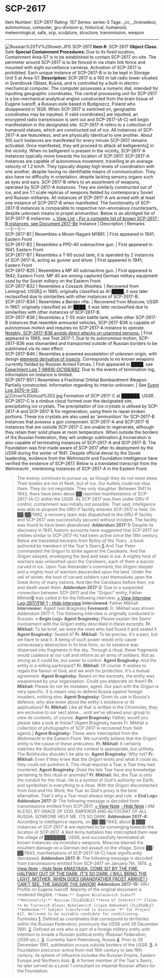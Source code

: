 # SCP-2617
Item Number: SCP-2617
Rating: 157
Series: series-3
Tags: _cc, _licensebox, autonomous, computer, gru-division-p, historical, humanoid, meteorological, safe, scp, sculpture, structure, transmission, weapon

---

![Russian%20TV%20tower.JPG](https://scp-wiki.wdfiles.com/local--files/scp-2617/Russian%20TV%20tower.JPG)
SCP-2617
**Item #:** SCP-2617
**Object Class:** Safe
**Special Containment Procedures:** Due to its fixed location, Containment Area-57 is to be established to contain SCP-2617 on-site. The perimeter around SCP-2617 is to be fenced in via chain link fence and mounted with eight surveillance cameras. Activation of SCP-2617 is prohibited. Each unique instance of SCP-2617-B is to be kept in Storage Unit 5 at Area-57.
**Description:** SCP-2617 is a 100 m tall radio tower situated in Sverdlovsk Oblast, Russia, and is controlled by a built-in electro-mechanical computer. The computer possesses a numeric dial, intended for inputting geographic coordinates. The central processing unit for SCP-2617 is a bio-mechanical analytical engine constructed from the brain tissue of Eugene Ivanoff, a Russian exile based in Bydgoszcz, Poland who disappeared in 1928.
When SCP-2617 is switched on, geographic coordinates may be inputted. If valid coordinates[1](javascript:;) are inputted, an encrypted radio transmission is sent out and SCP-2617-(A-C) will begin manifestation in the designated site.
SCP-2617-A refers to a collection of humanoid statues, which are constructed out of ice. All instances of SCP-2617-A are featureless, and are physically identical to one another. About 100 such instances are manifested for every minute SCP-2617 remains activated. Once manifested, they will proceed to attack all belligerents[2](javascript:;) in the vicinity. When no belligerent is present in the vicinity, SCP-2617-A instances typically move towards the location of SCP-2617.
SCP-2617-A instances are capable of autonomous movement, travelling at an average velocity of 1.2 km/h. They typically display high levels of coordination with one another, despite having no identifiable means of communication. They also have no difficulty in orientation, despite lacking sensory organs such as eyes and ears.
SCP-2617-B refers to an assortment of weapons, operated by SCP-2617-A instances. They are similarly constructed out of ice, and are 1:1 scale replicas of weapons fielded by contemporary Soviet and Russian militaries. All instances of SCP-2617-A are armed with at least one instance of SCP-2617-B when manifested. The functionality of SCP-2617-B instances is comparable to respective non-anomalous counterparts, despite unknown means to propel ammunition. Below is an abridged list of SCP-2617-B instances.
[\+ View List](javascript:;)
[\- For a complete list of known SCP-2617-B instances, see Document 2617-Be](javascript:;)
Instance | Description | Remarks  
---|---|---  
SCP-2617-B1 | Resembles a Mosin-Nagant M1891. | First appeared in 1941; Eastern Front  
SCP-2617-B2 | Resembles a PPD-40 submachine gun. | First appeared in 1941; Eastern Front  
SCP-2617-B7 | Resembles a T-60 scout tank; it is operated by 2 instances of SCP-2617-A, acting as gunner and driver. | First appeared in 1941; Eastern Front  
SCP-2617-B25 | Resembles a MP 40 submachine gun. | First appeared in 1942; Eastern Front. MP 40 are among captured German military equipment used by the Soviet military on the Eastern Front.  
SCP-2617-B32 | Resembles a Cossack _Shashka_. | Recovered from Leningrad, USSR[3](javascript:;) in 1985; originally classified as AI-████, it was later reclassified due to similarities with other instances of SCP-2617-B.  
SCP-2617-B34 | Resembles a Berdan rifle. | Recovered from Moscow, USSR in 1987; originally classified as AI-████, it was later reclassified due to similarities with other instances of SCP-2617-B.  
SCP-2617-B36 | Resembles a T-55 main battle tank; unlike other SCP-2617-B instances that resemble armoured vehicles, SCP-2617-B36 is capable of autonomous motion and requires no SCP-2617-A instance to operate. [Notably, SCP-2617-B36 avoids direct attacks on unarmed persons.](/scp-516) | First appeared in 1993; see Test 2617-1. Due to its autonomous motion, SCP-2617-B36 was dismantled and transported outside of Russian borders to be sublimated via its own effect.  
SCP-2617-B46 | Resembles a powered exoskeleton of unknown origin, with design [elements derivative of insects](/scp-2273). Corresponds to no known weapons currently fielded by Russian Armed Forces. | First appeared in ████; see [Experiment Log T-98816-OC108/682](/experiment-log-t-98816-oc108-682#2617-682). Due to the events of termination log, information on instance is limited.  
SCP-2617-B51 | Resembles a Fractional Orbital Bombardment Weapon. Partially constructed. Information regarding its interior unknown. | See [Event Log 3070-ञ-12E](/event-log-3070-12e).  
![Cirrus%20cloud%202.jpg](https://scp-wiki.wdfiles.com/local--files/scp-2617/Cirrus%20cloud%202.jpg)
Formation of SCP-2617-C at ██████, USSR.
SCP-2617-C is a nimbus cloud formed over the designated site, precipitating ice crystals. The precipitation of ice crystals is utilised by SCP-2617-A and SCP-2617-B for regeneration, using them to repair broken portions. These ice crystals are also used as 'ammunition' for SCP-2617-B instances that possess a gun component.
SCP-2617-A and SCP-2617-B instances that are outside SCP-2617-C are unable to regenerate, although they retain their solid phase at room temperature. When outside the borders of the Russian Federation, they will undergo sublimation.[4](javascript:;) Incineration is also capable of terminating instances of SCP-2617-A and SCP-2617-B.
The Foundation was first made aware of SCP-2617 after its deployment by the USSR during the winter of 1941. Despite official denial by the Soviet leadership, evidence from the _Wehrmacht_ and Foundation intelligence have verified the existence of SCP-2617. Below is a translated transcript from the _Wehrmacht_ , mentioning instances of SCP-2617-A in the Eastern Front.
> The enemy continues to pursue us, as though they do not need sleep. Their bodies are not of flesh, but of ice. Our bullets could not stop them. They do not negotiate. They only slaughter.
Between 1941 to 1943, there have been about ██ reported manifestations of SCP-2617-(A-C) within the USSR. As SCP-2617 was then under GRU-P control, containment was initially not possible. That said, intelligence was able to pinpoint the GRU-P facility wherein SCP-2617 is held.
On ██/██/1992, a recovery team was dispatched to the GRU-P facility and SCP-2617 was successfully secured without incident. The facility was found to have been abandoned.
**Addendum 2617-1:** Despite its discovery in 1941, historic accounts have suggested that SCP-2617 (or entities similar to SCP-2617-A) had been active since the 18th century. Below are translated excerpts from _Byliny of the Tsars_ , a book authored by members of the Tsar's Seers.[5](javascript:;)
> And Tsar Peter commanded the _Grigori_ to strike against the Caroleans. And the _Grigori_ obeyed, enveloping the land and seas in ice. A mighty host of warriors was unleashed upon the Caroleans, each of them a warrior carved in ice.
> Upon Tsar Alexander's command, the _Grigori_ obeyed and a mighty host of warriors descended upon the land. Under the veil of winter, the host of carved soldiers cast themselves upon the Great Army of many nations. And like the Caroleans before then, ice and death await them.
**Addendum 2617-2:** Due to a suspected connection between SCP-2617 and the _"Grigori"_ entity, Father Mikhail[6](javascript:;) was called in for the following interview.
[\+ View Interview Log-2617/FM-1](javascript:;)
[\- Hide Interview](javascript:;)
> **Interviewed:** Father Mikhail
> **Interviewer:** Agent Ivan Braginsky
> **Foreword:** Fr. Mikhail was shown Addendum 2617-1. The following interview is originally conducted in Russian.
> **< Begin Log>**
> **Agent Braginsky:** Please explain the Seers' involvement with the _Grigori_ entity described in these excerpts.
> **Fr. Mikhail:** To be brief, we were the ones who had found it and sealed it.
> **Agent Braginsky:** Sealed it?
> **Fr. Mikhail:** To be precise, it's a pact, but we have to seal it. A being of such power would only cause unnecessary destruction in its true form, so its essence was dispersed into fragments in the sky. Through a ritual, these fragments would coalesce at our call and reform as an army of soldiers. Not as strong as it could be, but easier to control.
> **Agent Braginsky:** And the entity is a willing participant?
> **Fr. Mikhail:** Of course. It wishes to regain the favour of God, and we wish for protection. It's a mutual agreement.
> **Agent Braginsky:** Based on the excerpts, the entity was weaponised by your organisation. Could you elaborate on them?
> **Fr. Mikhail:** Please do not be mistaken, agent. Our pact with the _Grigori_ is very specific. It is meant only to defend Russia against foreign invaders, nothing else.
> **Agent Braginsky:** Given its use in Russia's defence, who else knew about the entity's existence or its applications?
> **Fr. Mikhail:** Like all that is written in the Chronicles, they are exclusive to our sect alone… until we've allowed your group to view its contents, of course.
> **Agent Braginsky:** Father, would you please take a look at these?
> [Agent Braginsky hands Fr. Mikhail a collection of photographs of SCP-2617-A recovered from field agents.]
> **Agent Braginsky:** These were intercepted from the _Wehrmacht_ in the Eastern Front. We currently believe that the _Grigori_ entity is the cause of these ambushes.
> **Fr. Mikhail:** It certainly matches the illustrations and the context is appropriate, but unlikely. The Bolsheviks shouldn't be able to.
> **Agent Braginsky:** Why not?
> **Fr. Mikhail:** Even if they knew that the _Grigori_ exists and what it could do, they could not summon it. This ritual requires a Tsar, a Tsar they had murdered.
> **Agent Braginsky:** Does the late Tsar have any knowledge pertaining to this ritual or anomaly?
> **Fr. Mikhail:** No, the Tsar is only the conduit for the ritual. He is a symbol of God's authority on Earth, and symbolism is everything to a ritual. With the _Grigori_ disconnected from God and His Word, the Tsar as God's proxy is the best alternative. That's why a Tsar must always reign and rule.
> **< End Log>**
**Addendum 2617-3:** The following message is decoded from transmissions emitted from SCP-2617.
[\+ View Note](javascript:;)
[\- Hide Note](javascript:;)
> I AM ALEXEI, BY GRACE OF GOD, EMPEROR AND AUTOCRAT OF ALL RUSSIA. SOMEONE HELP ME. ITS SO DARK.
**Addendum 2617-4:** According to intelligence reports, on ██/██/1943, about █,███ instances of SCP-2617-A are reported to be converging towards the location of SCP-2617. A Red Army battalion has intercepted them near the village of ███████, USSR, and successfully terminated all known instances via incendiary weapons. Moscow blamed the resultant damage on a German-led assault on the village.
Since ██/██/1943, manifestations of SCP-2617-(A-C) have significantly decreased.
**Addendum 2617-9:** The following message is decoded from transmissions emitted from SCP-2617 on January 7th, 1974.
[\+ View Note](javascript:;)
[\- Hide Note](javascript:;)
> [ANASTASIA, COME SIT BY THE FIRE. HALFWAY OUT OF THE DARK. IT'S SO DARK. I WILL BRING THE LIGHT. MOTHER, WHEN DOES GRANDFATHER FROST ARRIVE? I CAN'T SEE. THE SAVIOR! THE SAVIOR!](/grandchildren-frost)
**Addendum 2617-15:** GRU Profile on Eugene Ivanoff. Majority of the original document is rendered illegible.
> `**Name:** Eugene Nicolaievich Ivanoff`  
>  `**Nationality:** Russian`
> `[ILLEGIBLE]`
> `**Area of Interest:** Claims to be Tsarevich Alexei Nikolaevich (claim debunked)`
> `[ILLEGIBLE]`
> `**Addendum:** Subject transferred to Division "P" for Project 617. Believed to be suitable candidate for conditioning.`
Footnotes
[1](javascript:;). Defined as coordinates that correspond to territories within the Russian Federation; previously the USSR until 26 December 1991.
[2](javascript:;). Defined as one who is part of a foreign military entity with intention to invade a Russian political entity (Russian Federation, USSR etc.).
[3](javascript:;). Currently Saint Petersburg, Russia
[4](javascript:;). Prior to 26 December 1991, sublimation occurs outside borders of the USSR.
[5](javascript:;). A Foundation precursor active from mid 16th century to late 19th century, its sphere of influence includes the Russian Empire, Eastern Europe and Northern Asia.
[6](javascript:;). A former member of the Tsar's Seers, he later served as a Level 1 consultant on Imperial Russian affairs for the Foundation.